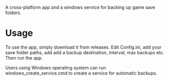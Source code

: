 A cross-platform app and a windows service for backing up game save folders.

# Usage

To use the app, simply download it from releases. Edit Config.ini, add your save folder paths, add add a backup destination, interval, max backups etc. Then run the app.

Users using Windows operating system can run windows_create_service.cmd to create a service for automatic backups.